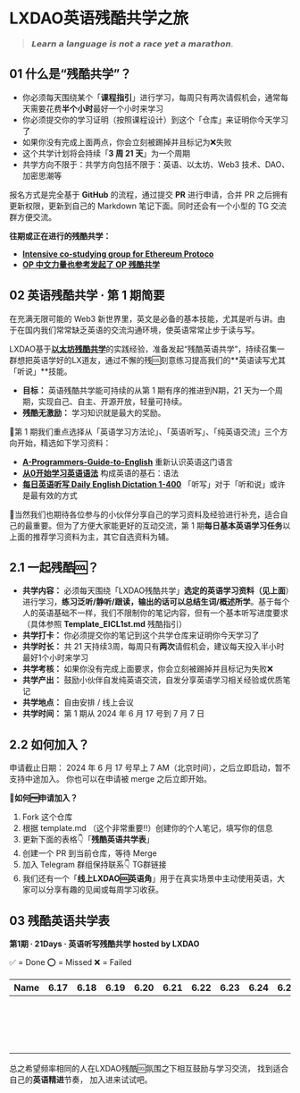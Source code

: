 # LXDAO英语残酷共学之旅

> 𝙇𝙚𝙖𝙧𝙣 𝙖 𝙡𝙖𝙣𝙜𝙪𝙖𝙜𝙚 𝙞𝙨 𝙣𝙤𝙩 𝙖 𝙧𝙖𝙘𝙚 𝙮𝙚𝙩 𝙖 𝙢𝙖𝙧𝙖𝙩𝙝𝙤𝙣.

## **01 什么是“残酷共学”？**

- 你必须每天围绕某个「**课程指引**」进行学习，每周只有两次请假机会，通常每天需要花费**半个小时**最好一个小时来学习
- 你必须提交你的学习证明（按照课程设计）到这个「仓库」来证明你今天学习了
- 如果你没有完成上面两点，你会立刻被踢掉并且标记为❌失败
- 这个共学计划将会持续「**3 周 21 天**」为一个周期
- 共学方向不限于：共学方向包括不限于：英语、以太坊、Web3 技术、DAO、加密思潮等

报名方式是完全基于 **GitHub** 的流程，通过提交 **PR** 进行申请，合并 PR 之后拥有更新权限，更新到自己的 Markdown 笔记下面。同时还会有一个小型的 TG 交流群方便交流。

**往期或正在进行的残酷共学：** 

- [**Intensive co-studying group for Ethereum Protoco**](https://www.notion.so/Intensive-co-studying-group-for-Ethereum-Protocol-3290b50ea9fa445db3462cf54a5c28fb?pvs=21)
- [**OP 中文力量也参考发起了 OP 残酷共学**](https://www.notion.so/OP-OP-f5359a62b9694af4b47f45c7febd917b?pvs=21)

## **02** 英语残酷共学 · 第 1 期简要

在充满无限可能的 Web3 新世界里，英文是必备的基本技能，尤其是听与讲。由于在国内我们常常缺乏英语的交流沟通环境，使英语常常止步于读与写。

LXDAO基于[**以太坊残酷共学**](https://github.com/brucexu-eth/intensive-ethereum-protocol-study-group)的实践经验，准备发起“残酷英语共学”，持续召集一群想把英语学好的LX道友，通过不懈的残🆒刻意练习提高我们的**英语读写尤其「听说」**技能。

- **目标：** 英语残酷共学能可持续的从第 1 期有序的推进到N期，21 天为一个周期，实现自己、自主、开源开放，轻量可持续。
- **残酷无激励：** 学习知识就是最大的奖励。

💾第 1 期我们重点选择从「英语学习方法论」、「英语听写」、「纯英语交流」三个方向开始，精选如下学习资料：

- [**A-Programmers-Guide-to-English**](https://github.com/yujiangshui/A-Programmers-Guide-to-English) 重新认识英语这门语言
- [**从0开始学习英语语法**](https://hzpt-inet-club.github.io/english-note/) 构成英语的基石：语法
- [**每日英语听写 Daily English Dictation 1-400**](https://www.bilibili.com/video/BV1U7411a7xG?p=3&vd_source=bc0666711d2280c24d54945ab9c11146) 「听写」对于「听和说」或许是最有效的方式

👏当然我们也期待各位参与的小伙伴分享自己的学习资料及经验进行补充，适合自己的最重要。但为了方便大家能更好的互动交流，第 1 期**每日基本英语学习任务**以上面的推荐学习资料为主，其它自选资料为辅。

## **2.1 一起残酷🆒？**

- **共学内容：** 必须每天围绕「LXDAO残酷共学」**选定的英语学习资料（见上面**）进行学习，**练习泛听/静听/跟读，输出的话可以总结生词/概述所学**。基于每个人的英语基础不一样，我们不限制你的笔记内容，但有一个基本听写进度要求（具体参照 **Template_EICL1st.md** 残酷指引）
- **共学打卡：** 你必须提交你的笔记到这个共学仓库来证明你今天学习了
- **共学时长：** 共 21 天持续3周，每周只有**两次**请假机会，建议每天投入半小时最好1个小时来学习
- **共学考核：** 如果你没有完成上面要求，你会立刻被踢掉并且标记为失败❌
- **共学产出：** 鼓励小伙伴自发纯英语交流，自发分享英语学习相关经验或优质笔记
- **共学地点：** 自由安排 / 线上会议
- **共学时间：** 第 1 期从 2024 年 6 月 17 号到 7 月 7 日

## **2.2 如何加入？**

申请截止日期： 2024 年 6 月 17 号早上 7 AM（北京时间），之后立即启动，暂不支持中途加入。
你也可以在申请被 merge 之后立即开始。

**📝如何🆓申请加入？**

1. Fork 这个仓库
2. 根据 template.md （这个非常重要‼️）创建你的个人笔记，填写你的信息
3. 更新下面的表格👇「**残酷英语共学表**」
4. 创建一个 PR 到当前仓库，等待 Merge
5. 加入 Telegram 群组保持联系👇 TG群链接
6. 我们还有一个「**线上LXDAO🆒英语角**」用于在真实场景中主动使用英语，大家可以分享有趣的见闻或每周学习收获。

## **03 残酷英语共学表**

**第1期 · 21Days · 英语听写残酷共学 hosted by LXDAO**

✅ = Done ⭕️ = Missed ❌ = Failed

| Name | 6.17 | 6.18 | 6.19 | 6.20 | 6.21 | 6.22 | 6.23 | 6.24 | 6.25 | 6.26 | 6.27 | 6.28 | 6.29 | 6.30 | 7.01 | 7.02 | 7.03 | 7.04 | 7.05 | 7.06 | 7.07 |
| ---- | ---- | ---- | ---- | ---- | ---- | ---- | ---- | ---- | ---- | ---- | ---- | ---- | ---- | ---- | ---- | ---- | ---- | ---- | ---- | ---- | ---- |
|      |      |      |      |      |      |      |      |      |      |      |      |      |      |      |      |      |      |      |      |      |      |
|      |      |      |      |      |      |      |      |      |      |      |      |      |      |      |      |      |      |      |      |      |      |
|      |      |      |      |      |      |      |      |      |      |      |      |      |      |      |      |      |      |      |      |      |      |
|      |      |      |      |      |      |      |      |      |      |      |      |      |      |      |      |      |      |      |      |      |      |
|      |      |      |      |      |      |      |      |      |      |      |      |      |      |      |      |      |      |      |      |      |      |
|      |      |      |      |      |      |      |      |      |      |      |      |      |      |      |      |      |      |      |      |      |      |
|      |      |      |      |      |      |      |      |      |      |      |      |      |      |      |      |      |      |      |      |      |      |
|      |      |      |      |      |      |      |      |      |      |      |      |      |      |      |      |      |      |      |      |      |      |
|      |      |      |      |      |      |      |      |      |      |      |      |      |      |      |      |      |      |      |      |      |      |
|      |      |      |      |      |      |      |      |      |      |      |      |      |      |      |      |      |      |      |      |      |      |
|      |      |      |      |      |      |      |      |      |      |      |      |      |      |      |      |      |      |      |      |      |      |
|      |      |      |      |      |      |      |      |      |      |      |      |      |      |      |      |      |      |      |      |      |      |
|      |      |      |      |      |      |      |      |      |      |      |      |      |      |      |      |      |      |      |      |      |      |
|      |      |      |      |      |      |      |      |      |      |      |      |      |      |      |      |      |      |      |      |      |      |
|      |      |      |      |      |      |      |      |      |      |      |      |      |      |      |      |      |      |      |      |      |      |
|      |      |      |      |      |      |      |      |      |      |      |      |      |      |      |      |      |      |      |      |      |      |
|      |      |      |      |      |      |      |      |      |      |      |      |      |      |      |      |      |      |      |      |      |      |

总之希望频率相同的人在LXDAO残酷🆒氛围之下相互鼓励与学习交流，
找到适合自己的**英语精进**节奏，
加入进来试试吧。

